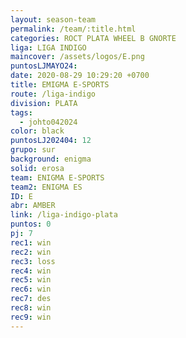 ```yaml
---
layout: season-team
permalink: /team/:title.html
categories: ROCT PLATA WHEEL B GNORTE
liga: LIGA INDIGO
maincover: /assets/logos/E.png
puntosLJMAYO24: 
date: 2020-08-29 10:29:20 +0700
title: EMIGMA E-SPORTS
route: /liga-indigo
division: PLATA
tags:
  - johto042024
color: black
puntosLJ202404: 12
grupo: sur
background: enigma
solid: erosa
team: ENIGMA E-SPORTS
team2: ENIGMA ES
ID: E
abr: AMBER
link: /liga-indigo-plata
puntos: 0
pj: 7
rec1: win
rec2: win
rec3: loss
rec4: win
rec5: win
rec6: win
rec7: des
rec8: win
rec9: win
---
```

